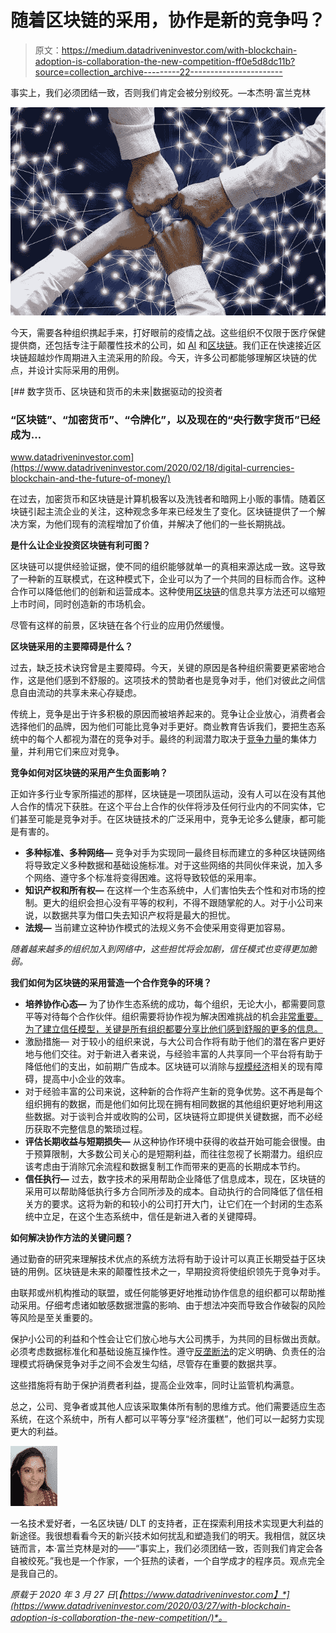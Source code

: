 # 随着区块链的采用，协作是新的竞争吗？

> 原文：<https://medium.datadriveninvestor.com/with-blockchain-adoption-is-collaboration-the-new-competition-ff0e5d8dc11b?source=collection_archive---------22----------------------->

事实上，我们必须团结一致，否则我们肯定会被分别绞死。—本杰明·富兰克林

![](img/498644fb551bd7f92794aa4ecff32a25.png)

今天，需要各种组织携起手来，打好眼前的疫情之战。这些组织不仅限于医疗保健提供商，还包括专注于颠覆性技术的公司，如 [AI](https://www.datadriveninvestor.com/glossary/artificial-intelligence/) 和[区块链](https://www.datadriveninvestor.com/glossary/blockchain/)。我们正在快速接近区块链超越炒作周期进入主流采用的阶段。今天，许多公司都能够理解区块链的优点，并设计实际采用的用例。

[](https://www.datadriveninvestor.com/2020/02/18/digital-currencies-blockchain-and-the-future-of-money/) [## 数字货币、区块链和货币的未来|数据驱动的投资者

### “区块链”、“加密货币”、“令牌化”，以及现在的“央行数字货币”已经成为…

www.datadriveninvestor.com](https://www.datadriveninvestor.com/2020/02/18/digital-currencies-blockchain-and-the-future-of-money/) 

在过去，加密货币和区块链是计算机极客以及洗钱者和暗网上小贩的事情。随着区块链引起主流企业的关注，这种观念多年来已经发生了变化。区块链提供了一个解决方案，为他们现有的流程增加了价值，并解决了他们的一些长期挑战。

**是什么让企业投资区块链有利可图？**

区块链可以提供经验证据，使不同的组织能够就单一的真相来源达成一致。这导致了一种新的互联模式，在这种模式下，企业可以为了一个共同的目标而合作。这种合作可以降低他们的创新和运营成本。这种使用[区块链](https://www.datadriveninvestor.com/glossary/blockchain/)的信息共享方法还可以缩短上市时间，同时创造新的市场机会。

尽管有这样的前景，区块链在各个行业的应用仍然缓慢。

**区块链采用的主要障碍是什么？**

过去，缺乏技术诀窍曾是主要障碍。今天，关键的原因是各种组织需要更紧密地合作，这是他们感到不舒服的。这项技术的赞助者也是竞争对手，他们对彼此之间信息自由流动的共享未来心存疑虑。

传统上，竞争是出于许多积极的原因而被培养起来的。竞争让企业放心，消费者会选择他们的品牌，因为他们可能比竞争对手更好。商业教育告诉我们，要把生态系统中的每个人都视为潜在的竞争对手。最终的利润潜力取决于[竞争力量](https://hbr.org/1979/03/how-competitive-forces-shape-strategy)的集体力量，并利用它们来应对竞争。

**竞争如何对区块链的采用产生负面影响？**

正如许多行业专家所描述的那样，区块链是一项团队运动，没有人可以在没有其他人合作的情况下获胜。在这个平台上合作的伙伴将涉及任何行业内的不同实体，它们甚至可能是竞争对手。在区块链技术的广泛采用中，竞争无论多么健康，都可能是有害的。

*   **多种标准、多种网络—** 竞争对手为实现同一最终目标而建立的多种区块链网络将导致定义多种数据和基础设施标准。对于这些网络的共同伙伴来说，加入多个网络、遵守多个标准将变得困难。这将导致较低的采用率。
*   **知识产权和所有权—** 在这样一个生态系统中，人们害怕失去个性和对市场的控制。更大的组织会担心没有平等的权利，不得不跟随掌舵的人。对于小公司来说，以数据共享为借口失去知识产权将是最大的担忧。
*   **法规—** 当前建立这种协作模式的法规义务不会使采用变得更加容易。

*随着越来越多的组织加入到网络中，这些担忧将会加剧，信任模式也变得更加脆弱。*

**我们如何为区块链的采用营造一个合作竞争的环境？**

*   **培养协作心态—** 为了协作生态系统的成功，每个组织，无论大小，都需要同意平等对待每个合作伙伴。组织需要将协作视为解决困难挑战的机会[非常重要。为了建立信任模型，关键是所有组织都要](https://www.datadriveninvestor.com/glossary/address/)[分享比他们感到舒服的更多的信息。](https://www.forbes.com/sites/alisonmccauley/2019/05/23/is-collaboration-the-new-competition-blockchains-flip-conventional-mba-wisdom/#7317aaec52da)
*   激励措施— 对于较小的组织来说，与大公司合作将有助于他们的潜在客户更好地与他们交往。对于新进入者来说，与经验丰富的人共享同一个平台将有助于降低他们的支出，如前期广告成本。区块链可以消除与[规模经济](https://one.oecd.org/document/DAF/COMP/WD(2018)47/en/pdf)相关的现有障碍，提高中小企业的效率。
*   对于经验丰富的公司来说，这种新的合作将产生新的竞争优势。这不再是每个组织拥有的数据，而是他们如何比现在拥有相同数据的其他组织更好地利用这些数据。对于谈判合并或收购的公司，区块链将立即提供关键数据，而不必经历获取不完整信息的繁琐过程。
*   **评估长期收益与短期损失—** 从这种协作环境中获得的收益开始可能会很慢。由于预算限制，大多数公司关心的是短期利益，而往往忽视了长期潜力。组织应该考虑由于消除冗余流程和数据复制工作而带来的更高的长期成本节约。
*   **信任执行—** 过去，数字技术的采用帮助企业降低了信息成本，现在，区块链的采用可以帮助降低执行多方合同所涉及的成本。自动执行的合同降低了信任相关方的要求。这将为新的和较小的公司打开大门，让它们在一个封闭的生态系统中立足，在这个生态系统中，信任是新进入者的关键障碍。

**如何解决协作方法的关键问题？**

通过勤奋的研究来理解技术优点的系统方法将有助于设计可以真正长期受益于区块链的用例。区块链是未来的颠覆性技术之一，早期投资将使组织领先于竞争对手。

由联邦或州机构推动的联盟，或任何能够更好地推动协作信息的组织都可以帮助推动采用。仔细考虑诸如敏感数据泄露的影响、由于想法冲突而导致合作破裂的风险等风险是至关重要的。

保护小公司的利益和个性会让它们放心地与大公司携手，为共同的目标做出贡献。必须考虑数据标准化和基础设施互操作性。遵守[反垄断法](https://www.ftc.gov/tips-advice/competition-guidance/guide-antitrust-laws/antitrust-laws)的定义明确、负责任的治理模式将确保竞争对手之间不会发生勾结，尽管存在重要的数据共享。

这些措施将有助于保护消费者利益，提高企业效率，同时让监管机构满意。

总之，公司、竞争者或其他人应该采取集体所有制的思维方式。他们需要适应生态系统，在这个系统中，所有人都可以平等分享“经济蛋糕”，他们可以一起努力实现更大的利益。

![](img/6ef248b877b54a133f32c24373ccab6a.png)

一名技术爱好者，一名区块链/ DLT 的支持者，正在探索利用技术实现更大利益的新途径。我很想看看今天的新兴技术如何扰乱和塑造我们的明天。我相信，就区块链而言，本·富兰克林是对的——“事实上，我们必须团结一致，否则我们肯定会各自被绞死。”我也是一个作家，一个狂热的读者，一个自学成才的程序员。观点完全是我自己的。

*原载于 2020 年 3 月 27 日*[*【https://www.datadriveninvestor.com】*](https://www.datadriveninvestor.com/2020/03/27/with-blockchain-adoption-is-collaboration-the-new-competition/)*。*